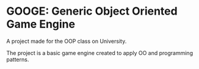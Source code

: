 GOOGE: Generic Object Oriented Game Engine
==========================================

A project made for the OOP class on University.

The project is a basic game engine created to apply OO and programming patterns.